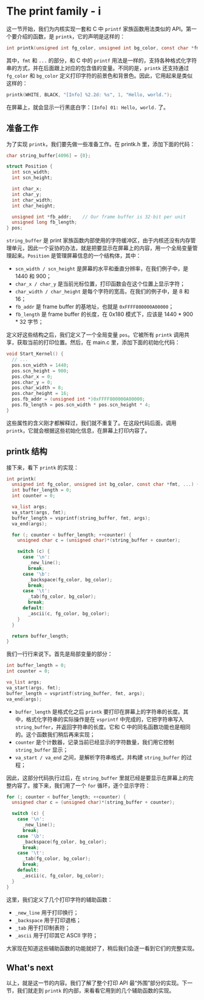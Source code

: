 # The print family - i

这一节开始，我们为内核实现一套和 C 中 `printf` 家族函数用法类似的 API。第一个要介绍的函数，是 `printk`，它的声明是这样的：

```c
int printk(unsigned int fg_color, unsigned int bg_color, const char *fmt, ...);
```

其中，`fmt` 和 `...` 的部分，和 C 中的 `printf` 用法是一样的，支持各种格式化字符串的方式，并在后面跟上对应的包含值的变量。不同的是，`printk` 还支持通过 `fg_color` 和 `bg_color` 定义打印字符的前景色和背景色。因此，它用起来是类似这样的：

```c
printk(WHITE, BLACK, "[Info] %2.2d: %s", 1, "Hello, world.");
```

在屏幕上，就会显示一行黑底白字：`[Info] 01: Hello, world.` 了。

## 准备工作

为了实现 `printk`，我们要先做一些准备工作。在 printk.h 里，添加下面的代码：

```c
char string_buffer[4096] = {0};

struct Position {
  int scn_width;
  int scn_height;

  int char_x;
  int char_y;
  int char_width;
  int char_height;

  unsigned int *fb_addr;    // Our frame buffer is 32-bit per unit
  unsigned long fb_length;
} pos;
```

`string_buffer` 是 print 家族函数内部使用的字符缓冲区，由于内核还没有内存管理单元，因此一个妥协的办法，就是把要显示在屏幕上的内容，用一个全局变量管理起来。`Position` 是管理屏幕信息的一个结构体，其中：

* `scn_width / scn_height` 是屏幕的水平和垂直分辨率，在我们例子中，是 1440 和 900；
* `char_x / char_y` 是当前光标位置，打印函数会在这个位置上显示字符；
* `char_width / char_height` 是每个字符的宽高，在我们的例子中，是 8 和 16；
* `fb_addr` 是 frame buffer 的基地址，也就是 `0xFFFF800000A00000`；
* `fb_length` 是 frame buffer 的长度，在 0x180 模式下，应该是 1440 * 900 * 32 字节；

定义好这些结构之后，我们定义了一个全局变量 `pos`。它被所有 `printk` 调用共享，获取当前的打印位置。然后，在 main.c 里，添加下面的初始化代码：

```c
void Start_Kernel() {
  // ...
  pos.scn_width = 1440;
  pos.scn_height = 900;
  pos.char_x = 0;
  pos.char_y = 0;
  pos.char_width = 8;
  pos.char_height = 16;
  pos.fb_addr = (unsigned int *)0xFFFF800000A00000;
  pos.fb_length = pos.scn_width * pos.scn_height * 4;
}
```

这些属性的含义刚才都解释过，我们就不重复了。在这段代码后面，调用 `printk`，它就会根据这些初始化信息，在屏幕上打印内容了。

## printk 结构

接下来，看下 `printk` 的实现：

```c
int printk(
  unsigned int fg_color, unsigned int bg_color, const char *fmt, ...) {
  int buffer_length = 0;
  int counter = 0;

  va_list args;
  va_start(args, fmt);
  buffer_length = vsprintf(string_buffer, fmt, args);
  va_end(args);

  for (; counter < buffer_length; ++counter) {
    unsigned char c = (unsigned char)*(string_buffer + counter);

    switch (c) {
      case '\n':
        _new_line();
        break;
      case '\b':
        _backspace(fg_color, bg_color);
        break;
      case '\t':
        _tab(fg_color, bg_color);
        break;
      default:
        _ascii(c, fg_color, bg_color);
    }
  }

  return buffer_length;
}
```

我们一行行来说下。首先是局部变量的部分：

```c
int buffer_length = 0;
int counter = 0;

va_list args;
va_start(args, fmt);
buffer_length = vsprintf(string_buffer, fmt, args);
va_end(args);
```

* `buffer_length` 是格式化之后 `printk` 要打印在屏幕上的字符串的长度。其中，格式化字符串的实际操作是在 `vsprintf` 中完成的，它把字符串写入 `string_buffer`，并返回字符串的长度。它和 C 中的同名函数功能也是相同的。这个函数我们稍后再来实现；
* `counter` 是个计数器，记录当前已经显示的字符数量，我们用它控制 `string_buffer` 显示；
* `va_start / va_end` 之间，是解析字符串格式，并构建 `string_buffer` 的过程；

因此，这部分代码执行过后，在 `string_buffer` 里就已经是要显示在屏幕上的完整内容了。接下来，我们用了一个 `for` 循环，逐个显示字符：

```c
for (; counter < buffer_length; ++counter) {
  unsigned char c = (unsigned char)*(string_buffer + counter);

  switch (c) {
    case '\n':
      _new_line();
      break;
    case '\b':
      _backspace(fg_color, bg_color);
      break;
    case '\t':
      _tab(fg_color, bg_color);
      break;
    default:
      _ascii(c, fg_color, bg_color);
  }
}
```

这里，我们定义了几个打印字符的辅助函数：

* `_new_line` 用于打印换行；
* `_backspace` 用于打印退格；
* `_tab` 用于打印制表符；
* `_ascii` 用于打印其它 ASCII 字符；
  
大家现在知道这些辅助函数的功能就好了，稍后我们会逐一看到它们的完整实现。

## What's next

以上，就是这一节的内容。我们了解了整个打印 API 最“外围”部分的实现。下一节，我们就走到 `printk` 的内部，来看看它用到的几个辅助函数的实现。
